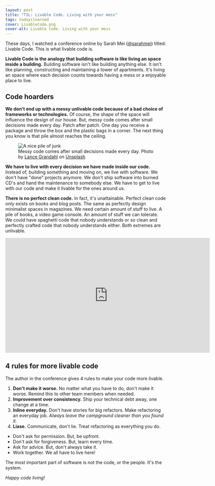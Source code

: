 ```yaml
---
layout: post
title: "TIL: Livable Code. Living with your mess"
tags: todayilearned
cover: LivableCode.png
cover-alt: Livable Code. Living with your mess
---
```


These days, I watched a conference online by Sarah Mei ([@sarahmei](https://twitter.com/sarahmei)) titled: Livable Code. This is what livable code is.

**Livable Code is the analogy that building software is like living an space inside a building.** Building software isn't like building anything else. It isn't like planning, constructing and maintaining a tower of apartments. It's living an space where each decision counts towards having a mess or a enjoyable place to live.

## Code hoarders

**We don't end up with a messy unlivable code because of a bad choice of frameworks or technologies.** Of course, the shape of the space will influence the design of our house. But, messy code comes after small decisions made every day. Patch after patch. One day you receive a package and throw the box and the plastic bags in a corner. The next thing you know is that pile almost reaches the ceiling.

<figure>
<img src="https://images.unsplash.com/photo-1584786454449-ecc77738684c?crop=entropy&cs=tinysrgb&fit=crop&fm=jpg&h=480&ixid=MXwxfDB8MXxhbGx8fHx8fHx8fA&ixlib=rb-1.2.1&q=80&utm_campaign=api-credit&utm_medium=referral&utm_source=unsplash_source&w=640" alt="A nice pile of junk" />

<figcaption>Messy code comes after small decisions made every day. <span>Photo by <a href="https://unsplash.com/@lg17?utm_source=unsplash&amp;utm_medium=referral&amp;utm_content=creditCopyText">Lance Grandahl</a> on <a href="https://unsplash.com/?utm_source=unsplash&amp;utm_medium=referral&amp;utm_content=creditCopyText">Unsplash</a></span></figcaption>
</figure>

**We have to live with every decision we have made inside our code.** Instead of, building something and moving on, we live with software. We don't have "done" projects anymore. We don't ship software into burned CD's and hand the maintenance to somebody else. We have to get to live with our code and make it livable for the ones around us.

**There is no perfect clean code.** In fact, it's unattainable. Perfect clean code only exists on books and blog posts. The same as perfectly design minimalist spaces in magazines. We need certain amount of stuff to live. A pile of books, a video game console. An amount of stuff we can tolerate. We could have spaghetti code that nobody understands or so clean and perfectly crafted code that nobody understands either. Both extremes are unlivable.

<div class="video-container">
<iframe src="https://www.youtube-nocookie.com/embed/8_UoDmJi7U8?rel=0&fs=0" width="640" height="360" frameborder="0"></iframe>
</div>

## 4 rules for more livable code

The author in the conference gives 4 rules to make your code more livable.

1. **Don't make it worse.** No matter what you have to do, don't make it worse. Remind this to other team members when needed.
2. **Improvement over consistency.** Ship your technical debt away, one change at a time.
3. **Inline everyday.** Don't have stories for big refactors. Make refactoring an everyday job. _Always leave the campground cleaner than you found it._
4. **Liase.** Communicate, don't lie. Treat refactoring as everything you do.
  * Don't ask for permission. But, be upfront.
  * Don't ask for forgiveness. But, learn every time.
  * Ask for advice. But, don't always take it.
  * Work together. We all have to live here!

The most important part of software is not the code, or the people. It's the system.

_Happy code living!_